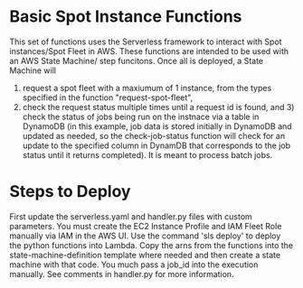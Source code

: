 # Basic Spot Instance Functions

This set of functions uses the Serverless framework to interact with Spot instances/Spot Fleet in AWS. These functions
are intended to be used with an AWS State Machine/ step funcitons. Once all is deployed, a State Machine will
1) request a spot fleet with a maxiumum of 1 instance, from the types specified in the function "request-spot-fleet",
2) check the request status multiple times until a request id is found, and 3) check the status of jobs being run
on the instnace via a table in DynamoDB (in this example, job data is stored initially in DynamoDB and updated as
needed, so the check-job-status function will check for an update to the specified column in DynamDB that corresponds
to the job status until it returns completed). It is meant to process batch jobs.


# Steps to Deploy
First update the serverless.yaml and handler.py files with custom parameters. You must create the EC2 Instance Profile
and IAM Fleet Role manually via IAM in the AWS UI. Use the command 'sls deploy' to deploy the python functions into
Lambda. Copy the arns from the functions into the state-machine-definition template where needed and then 
create a state machine with that code. You much pass a job_id into the execution manually. See comments in handler.py
for more information.